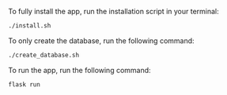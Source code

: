 To fully install the app, run the installation script in your terminal:

```bash
./install.sh
```

To only create the database, run the following command:

```bash
./create_database.sh
```

To run the app, run the following command:

```bash
flask run
```
